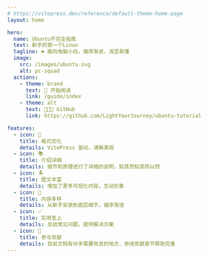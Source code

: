 ```yaml
---
# https://vitepress.dev/reference/default-theme-home-page
layout: home

hero:
  name: Ubuntu不完全指南
  text: 新手的第一个Linux
  tagline: ❤️️ 面向电脑小白，循序渐进，浅显易懂
  image:
    src: /images/ubuntu.svg
    alt: pc-squad
  actions:
    - theme: brand
      text: 🍔 开始阅读
      link: /guide/index
    - theme: alt
      text: 🧑🏼‍💻 GitHub
      link: https://github.com/LightYourJourney/ubuntu-tutorial

features:
  - icon: 📖
    title: 格式优化
    details: VitePress 驱动，清晰美观
  - icon: 📚
    title: 介绍详细
    details: 细节和原理进行了详细的说明，知其然知其所以然
  - icon: 🏝️
    title: 图文丰富
    details: 增加了更多可视化内容，生动形象
  - icon: 🌈
    title: 内容多样
    details: 从新手安装到底层细节，循序渐进
  - icon: ✅
    title: 实用至上
    details: 总结常见问题，提供解决方案
  - icon: 🌱
    title: 参与贡献
    details: 目前文档有许多需要改进的地方，参阅贡献章节帮助完善
---
```

